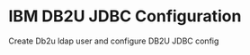 IBM DB2U JDBC Configuration
===============================================================================
Create Db2u ldap user and configure DB2U JDBC config